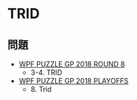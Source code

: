 # TRID

## 問題
- [WPF PUZZLE GP 2018 ROUND 8](../questions/wpfpgp2018-8.md)
	- 3-4. TRID
- [WPF PUZZLE GP 2018 PLAYOFFS](../questions/wpfpgp2018-po.md)
	- 8\. Trid
